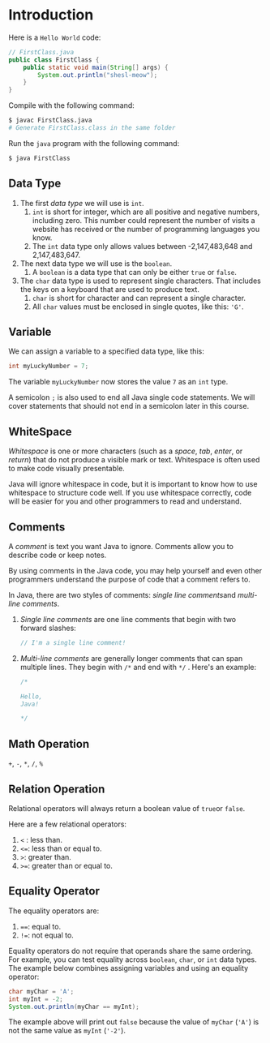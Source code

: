 # Introduction

Here is a `Hello World` code:

```java
// FirstClass.java
public class FirstClass {
    public static void main(String[] args) {
        System.out.println("shesl-meow");
    }
}
```

Compile with the following command:

```bash
$ javac FirstClass.java
# Generate FirstClass.class in the same folder
```

Run the `java` program with the following command:

```bash
$ java FirstClass
```

## Data Type

1. The first *data type* we will use is `int`.
   1. `int` is short for integer, which are all positive and negative numbers, including zero. This number could represent the number of visits a website has received or the number of programming languages you know.
   2. The `int` data type only allows values between -2,147,483,648 and 2,147,483,647.
2. The next data type we will use is the `boolean`.
   1. A `boolean` is a data type that can only be either `true` or `false`.
3. The `char` data type is used to represent single characters. That includes the keys on a keyboard that are used to produce text.
   1. `char` is short for character and can represent a single character.
   2. All `char` values must be enclosed in single quotes, like this: `'G'`.

## Variable

We can assign a variable to a specified data type, like this:

```java
int myLuckyNumber = 7;
```

The variable `myLuckyNumber` now stores the value `7` as an `int` type.

A semicolon `;` is also used to end all Java single code statements. We will cover statements that should not end in a semicolon later in this course.

## WhiteSpace

*Whitespace* is one or more characters (such as a *space*, *tab*, *enter*, or *return*) that do not produce a visible mark or text. Whitespace is often used to make code visually presentable.

Java will ignore whitespace in code, but it is important to know how to use whitespace to structure code well. If you use whitespace correctly, code will be easier for you and other programmers to read and understand.

## Comments

A *comment* is text you want Java to ignore. Comments allow you to describe code or keep notes.

By using comments in the Java code, you may help yourself and even other programmers understand the purpose of code that a comment refers to.

In Java, there are two styles of comments: *single line comments*and *multi-line comments*.

1. *Single line comments* are one line comments that begin with two forward slashes:

   ```java
   // I'm a single line comment!
   ```

2. *Multi-line comments* are generally longer comments that can span multiple lines. They begin with `/*` and end with `*/` . Here's an example:

   ```java
   /*
   
   Hello, 
   Java! 
   
   */
   ```

## Math Operation

`+`, `-`, `*`, `/`, `%`

## Relation Operation

Relational operators will always return a boolean value of `true`or `false`.

Here are a few relational operators:

1. `<` : less than.
2. `<=`: less than or equal to.
3. `>`: greater than.
4. `>=`: greater than or equal to.

## Equality Operator

The equality operators are:

1. `==`: equal to.
2. `!=`: not equal to.

Equality operators do not require that operands share the same ordering. For example, you can test equality across `boolean`, `char`, or `int` data types. The example below combines assigning variables and using an equality operator:

```java
char myChar = 'A';
int myInt = -2;
System.out.println(myChar == myInt);
```

The example above will print out `false` because the value of `myChar` (`'A'`) is not the same value as `myInt` (`'-2'`).